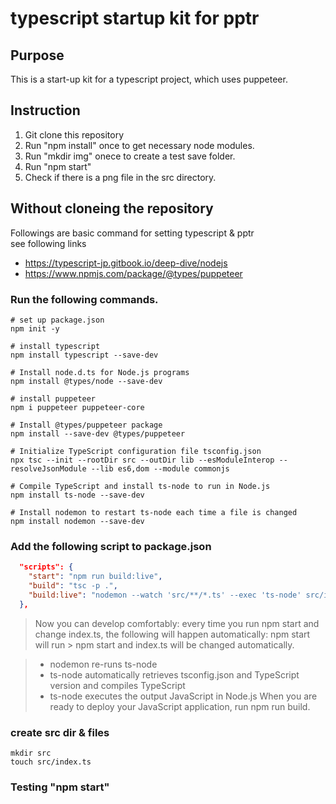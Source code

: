 # typescript startup kit for pptr

## Purpose

This is a start-up kit for a typescript project, which uses puppeteer.

## Instruction

1. Git clone this repository
2. Run "npm install" once to get necessary node modules.
3. Run "mkdir img" onece to create a test save folder.
4. Run "npm start"
5. Check if there is a png file in the src directory.

## Without cloneing the repository

Followings are basic command for setting typescript & pptr<br>
see following links

- https://typescript-jp.gitbook.io/deep-dive/nodejs
- https://www.npmjs.com/package/@types/puppeteer

### Run the following commands.

```shell
# set up package.json
npm init -y

# install typescript
npm install typescript --save-dev

# Install node.d.ts for Node.js programs
npm install @types/node --save-dev

# install puppeteer
npm i puppeteer puppeteer-core

# Install @types/puppeteer package
npm install --save-dev @types/puppeteer

# Initialize TypeScript configuration file tsconfig.json
npx tsc --init --rootDir src --outDir lib --esModuleInterop --resolveJsonModule --lib es6,dom --module commonjs

# Compile TypeScript and install ts-node to run in Node.js
npm install ts-node --save-dev

# Install nodemon to restart ts-node each time a file is changed
npm install nodemon --save-dev
```

### Add the following script to package.json

```package.json
  "scripts": {
    "start": "npm run build:live",
    "build": "tsc -p .",
    "build:live": "nodemon --watch 'src/**/*.ts' --exec 'ts-node' src/index.ts"
  },
```

> Now you can develop comfortably:
> every time you run npm start and change index.ts, the following will happen automatically: npm start will run > npm start and index.ts will be changed automatically.

> - nodemon re-runs ts-node
> - ts-node automatically retrieves tsconfig.json and TypeScript version and compiles TypeScript
> - ts-node executes the output JavaScript in Node.js
>   When you are ready to deploy your JavaScript application, run npm run build.

### create src dir & files

```shell
mkdir src
touch src/index.ts
```

### Testing "npm start"
